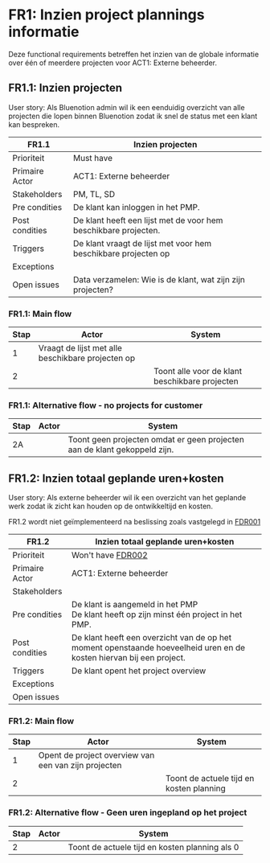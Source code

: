 # FR1: Inzien project plannings informatie

Deze functional requirements betreffen het inzien van de globale informatie over één of meerdere projecten voor ACT1: Externe beheerder.

## FR1.1: Inzien projecten

User story: Als Bluenotion admin wil ik een eenduidig overzicht van alle projecten die lopen binnen Bluenotion zodat ik snel de status met een klant kan bespreken.

| FR1.1 | Inzien projecten  |
|---|---|
| Prioriteit | Must have  |
| Primaire Actor | ACT1: Externe beheerder |
| Stakeholders | PM, TL, SD |
| Pre condities | De klant kan inloggen in het PMP. |
| Post condities | De klant heeft een lijst met de voor hem beschikbare projecten. |
| Triggers | De klant vraagt de lijst met voor hem beschikbare projecten op |
| Exceptions |  |
| Open issues | Data verzamelen: Wie is de klant, wat zijn zijn projecten? |

### FR1.1: Main flow

|Stap | Actor | System |
|---|---|---|
| 1 | Vraagt de lijst met alle beschikbare projecten op |  |
| 2 |  | Toont alle voor de klant beschikbare projecten |

### FR1.1: Alternative flow - no projects for customer

|Stap| Actor | System |
|---|---|---|
| 2A |  | Toont geen projecten omdat er geen projecten aan de klant gekoppeld zijn. |

## FR1.2: Inzien totaal geplande uren+kosten

User story: Als externe beheerder wil ik een overzicht van het geplande werk zodat ik zicht kan houden op de ontwikkeltijd en kosten.

FR1.2 wordt niet geïmplementeerd na beslissing zoals vastgelegd in [FDR001](../FDRs/FDR001-Tijd-en-kosten-niet-tonen.md)

| FR1.2 | Inzien totaal geplande uren+kosten  |
|---|---|
| Prioriteit | Won't have [FDR002](../FDRs/FDR002-Tenant-level-chat.md)  |
| Primaire Actor | ACT1: Externe beheerder |
| Stakeholders |  |
| Pre condities | De klant is aangemeld in het PMP </br> De klant heeft op zijn minst één project in het PMP. |
| Post condities | De klant heeft een overzicht van de op het moment openstaande hoeveelheid uren en de kosten hiervan bij een project.  |
| Triggers | De klant opent het project overview |
| Exceptions |  |
| Open issues |  |

### FR1.2: Main flow

|Stap | Actor | System |
|---|---|---|
| 1 | Opent de project overview van een van zijn projecten |  |
| 2 |  | Toont de actuele tijd en kosten planning |

### FR1.2: Alternative flow - Geen uren ingepland op het project

|Stap | Actor | System |
|---|---|---|
| 2 |  | Toont de actuele tijd en kosten planning als 0 |
